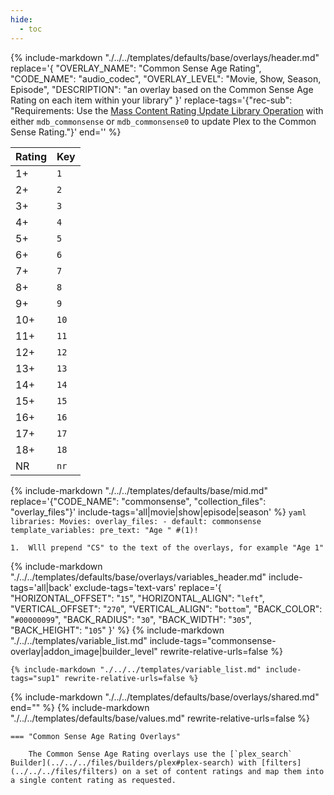 ```yaml
---
hide:
  - toc
---
```

{%
    include-markdown "./../../templates/defaults/base/overlays/header.md"
    replace='{
        "OVERLAY_NAME": "Common Sense Age Rating", 
        "CODE_NAME": "audio_codec",
        "OVERLAY_LEVEL": "Movie, Show, Season, Episode",
        "DESCRIPTION": "an overlay based on the Common Sense Age Rating on each item within your library"
    }'
    replace-tags='{"rec-sub": "Requirements: Use the [Mass Content Rating Update Library Operation](../../config/operations.md#mass-content-rating-update) with either `mdb_commonsense` or `mdb_commonsense0` to update Plex to the Common Sense Rating."}'
    end='<!--table-before-->'
%}

| Rating | Key  |
|:-------|:-----|
| 1+     | `1`  |
| 2+     | `2`  |
| 3+     | `3`  |
| 4+     | `4`  |
| 5+     | `5`  |
| 6+     | `6`  |
| 7+     | `7`  |
| 8+     | `8`  |
| 9+     | `9`  |
| 10+    | `10` |
| 11+    | `11` |
| 12+    | `12` |
| 13+    | `13` |
| 14+    | `14` |
| 15+    | `15` |
| 16+    | `16` |
| 17+    | `17` |
| 18+    | `18` |
| NR     | `nr` |

{% 
    include-markdown "./../../templates/defaults/base/mid.md" 
    replace='{"CODE_NAME": "commonsense", "collection_files": "overlay_files"}' 
    include-tags='all|movie|show|episode|season' 
%}
    ```yaml
    libraries:
      Movies:
        overlay_files:
          - default: commonsense
            template_variables:
              pre_text: "Age " #(1)!
    ```

    1.  Wlll prepend "CS" to the text of the overlays, for example "Age 1"

{% 
    include-markdown "./../../templates/defaults/base/overlays/variables_header.md"
    include-tags='all|back'
    exclude-tags='text-vars'
    replace='{
        "HORIZONTAL_OFFSET": "`15`",
        "HORIZONTAL_ALIGN": "`left`",
        "VERTICAL_OFFSET": "`270`",
        "VERTICAL_ALIGN": "`bottom`",
        "BACK_COLOR": "`#00000099`",
        "BACK_RADIUS": "`30`",
        "BACK_WIDTH": "`305`",
        "BACK_HEIGHT": "`105`"
    }'
%}
    {%
        include-markdown "./../../templates/variable_list.md"
        include-tags="commonsense-overlay|addon_image|builder_level"
        rewrite-relative-urls=false
    %}

    {% include-markdown "./../../templates/variable_list.md" include-tags="sup1" rewrite-relative-urls=false %}

{% include-markdown "./../../templates/defaults/base/overlays/shared.md" end="<!--text-variables-->" %}
{% include-markdown "./../../templates/defaults/base/values.md" rewrite-relative-urls=false %}

    === "Common Sense Age Rating Overlays"
    
        The Common Sense Age Rating overlays use the [`plex_search` Builder](../../../files/builders/plex#plex-search) with [filters](../../../files/filters) on a set of content ratings and map them into a single content rating as requested.
